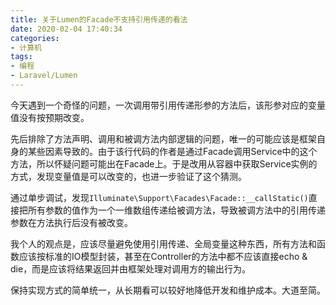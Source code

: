 ```yaml
---
title: 关于Lumen的Facade不支持引用传递的看法
date: 2020-02-04 17:40:34
categories:
- 计算机
tags:
- 编程
- Laravel/Lumen
---
```


今天遇到一个奇怪的问题，一次调用带引用传递形参的方法后，该形参对应的变量值没有按预期改变。

<!--more-->

先后排除了方法声明、调用和被调方法内部逻辑的问题，唯一的可能应该是框架自身的某些因素导致的。由于该行代码的作者是通过Facade调用Service中的这个方法，所以怀疑问题可能出在Facade上。于是改用从容器中获取Service实例的方式，发现变量值是可以改变的，也进一步验证了这个猜测。

通过单步调试，发现`Illuminate\Support\Facades\Facade::__callStatic()`直接把所有参数的值作为一个一维数组传递给被调方法，导致被调方法中的引用传递参数在方法执行后没有被改变。

我个人的观点是，应该尽量避免使用引用传递、全局变量这种东西，所有方法和函数应该按标准的IO模型封装，甚至在Controller的方法中都不应该直接echo & die，而是应该将结果返回并由框架处理对调用方的输出行为。

保持实现方式的简单统一，从长期看可以较好地降低开发和维护成本。大道至简。

